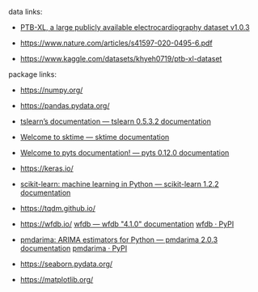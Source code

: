 data links: 

- [PTB-XL, a large publicly available electrocardiography dataset v1.0.3](https://physionet.org/content/ptb-xl/1.0.3/)

- https://www.nature.com/articles/s41597-020-0495-6.pdf

- https://www.kaggle.com/datasets/khyeh0719/ptb-xl-dataset

package links:

- https://numpy.org/

- https://pandas.pydata.org/

- [tslearn’s documentation &#8212; tslearn 0.5.3.2 documentation](https://tslearn.readthedocs.io/en/stable/index.html)

- [Welcome to sktime &#8212; sktime documentation](http://www.sktime.net/en/stable/)

- [Welcome to pyts documentation! &#8212; pyts 0.12.0 documentation](https://pyts.readthedocs.io/en/stable/index.html)

- https://keras.io/

- [scikit-learn: machine learning in Python &mdash; scikit-learn 1.2.2 documentation](https://scikit-learn.org/stable/index.html)

- https://tqdm.github.io/

- https://wfdb.io/ [wfdb &#8212; wfdb &#34;4.1.0&#34; documentation](https://wfdb.readthedocs.io/en/latest/index.html) [wfdb · PyPI](https://pypi.org/project/wfdb/)

- [pmdarima: ARIMA estimators for Python &mdash; pmdarima 2.0.3 documentation](https://alkaline-ml.com/pmdarima/) [pmdarima · PyPI](https://pypi.org/project/pmdarima/)

- https://seaborn.pydata.org/

- https://matplotlib.org/